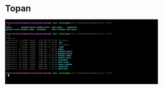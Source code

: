 # Topan

![alt text](https://raw.githubusercontent.com/fudyartanto/topan-theme-oh-my-zsh/master/screenshot.png)
 
